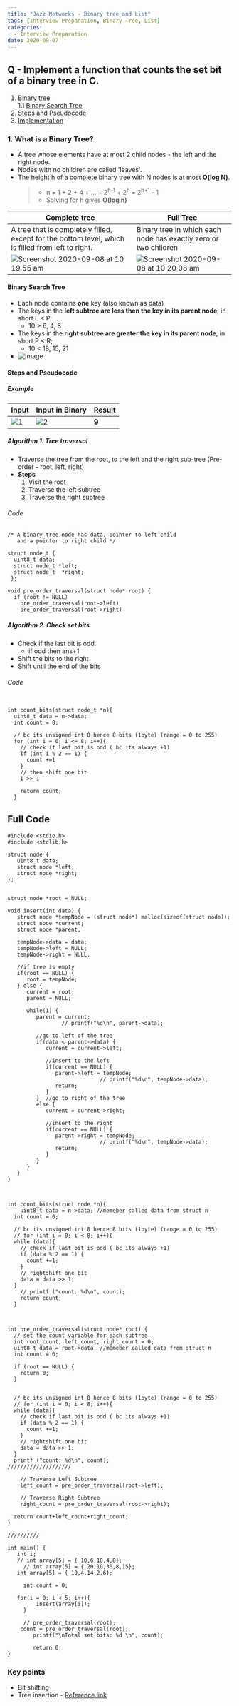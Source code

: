 ```yaml
---
title: "Jazz Networks - Binary tree and List"
tags: [Interview Preparation, Binary Tree, List]
categories:
  - Interview Preparation
date: 2020-09-07
---
```



## Q - Implement a function that counts the set bit of a binary tree in C.
1. [Binary tree](#what-is-a-binary-tree)  
  1.1 [Binary Search Tree](#binary-search-tree)
2. [Steps and Pseudocode](#steps-and-pseudocode)
3. [Implementation](#implementation)


### 1. What is a Binary Tree?
- A tree whose elements have at most 2 child nodes - the left and the right node.
- Nodes with no children are called 'leaves'.  
- The height h of a complete binary tree with N nodes is at most **O(log N)**.
  > - n = 1 + 2 + 4 + ... + 2<sup>h-1</sup> + 2<sup>h</sup> = 2<sup>h+1</sup> - 1
  > - Solving for h gives **O(log n)**


| Complete tree | Full Tree |
|-------------- | --------- |
| A tree that is completely filled, except for the bottom level, which is filled from left to right. | Binary tree in which each node has exactly zero or two children |
| ![Screenshot 2020-09-08 at 10 19 55 am](https://user-images.githubusercontent.com/33334078/92423656-d8b35b00-f1bc-11ea-8a2e-7f2c0be24907.png) | ![Screenshot 2020-09-08 at 10 20 08 am](https://user-images.githubusercontent.com/33334078/92423669-e072ff80-f1bc-11ea-8a8a-2786f6e10ff5.png) |


#### Binary Search Tree
- Each node contains **one** key (also known as data)
- The keys in the **left subtree are less then the key in its parent node**, in short L < P;
  - 10 > 6, 4, 8
- The keys in the **right subtree are greater the key in its parent node**, in short P < R;
  - 10 < 18, 15, 21
- ![image](https://user-images.githubusercontent.com/33334078/92438810-81c17c00-f1e4-11ea-8572-29d99837b1e5.png)




#### Steps and Pseudocode
##### Example  

| Input | Input in Binary | Result |  
| ----- | ------ | ------ |
|![1](https://user-images.githubusercontent.com/33334078/93730142-525a3880-fc02-11ea-956e-43fd025265b8.png) | ![2](https://user-images.githubusercontent.com/33334078/93730145-55edbf80-fc02-11ea-8087-1b2fba11ac2a.png) | **9** |  



##### Algorithm 1. Tree traversal
- Traverse the tree from the root, to the left and the right sub-tree (Pre-order - root, left, right)
- **Steps**
  1. Visit the root
  2. Traverse the left subtree  
  3. Traverse the right subtree


###### Code
```
/* A binary tree node has data, pointer to left child
   and a pointer to right child */

struct node_t { 
  uint8_t data; 
  struct node_t *left; 
  struct node_t  *right;
 }; 

void pre_order_traversal(struct node* root) {
  if (root != NULL)
    pre_order_traversal(root->left)
    pre_order_traversal(root->right)
```


##### Algorithm 2. Check set bits
  - Check if the last bit is odd.
    - if odd then ans+1
  - Shift the bits to the right
  - Shift until the end of the bits

###### Code
```

int count_bits(struct node_t *n){
  uint8_t data = n->data; 
  int count = 0;

  // bc its unsigned int 8 hence 8 bits (1byte) (range = 0 to 255)
  for (int i = 0; i <= 8; i++){
    // check if last bit is odd ( bc its always +1)
    if (int i % 2 == 1) {
      count +=1
    }
    // then shift one bit
    i >> 1

    return count;
  }

```



## Full Code
```
#include <stdio.h>
#include <stdlib.h>

struct node {
   uint8_t data;
   struct node *left;
   struct node *right;
};


struct node *root = NULL;

void insert(int data) {
   struct node *tempNode = (struct node*) malloc(sizeof(struct node));
   struct node *current;
   struct node *parent;

   tempNode->data = data;
   tempNode->left = NULL;
   tempNode->right = NULL;

   //if tree is empty
   if(root == NULL) {
      root = tempNode;
   } else {
      current = root;
      parent = NULL;

      while(1) {
         parent = current;
				 // printf("%d\n", parent->data);

         //go to left of the tree
         if(data < parent->data) {
            current = current->left;

            //insert to the left
            if(current == NULL) {
               parent->left = tempNode;
							 // printf("%d\n", tempNode->data);
               return;
            }
         }  //go to right of the tree
         else {
            current = current->right;

            //insert to the right
            if(current == NULL) {
               parent->right = tempNode;
							 // printf("%d\n", tempNode->data);
               return;
            }
         }
      }
   }
}



int count_bits(struct node *n){
	uint8_t data = n->data; //memeber called data from struct n
  int count = 0;

  // bc its unsigned int 8 hence 8 bits (1byte) (range = 0 to 255)
  // for (int i = 0; i < 8; i++){
  while (data){
    // check if last bit is odd ( bc its always +1)
    if (data % 2 == 1) {
      count +=1;
    }
    // rightshift one bit
    data = data >> 1;
  }
	// printf ("count: %d\n", count);
    return count;
  }



int pre_order_traversal(struct node* root) {
  // set the count variable for each subtree
  int root_count, left_count, right_count = 0;
  uint8_t data = root->data; //memeber called data from struct n
  int count = 0;

  if (root == NULL) {
    return 0;
  }


  // bc its unsigned int 8 hence 8 bits (1byte) (range = 0 to 255)
  // for (int i = 0; i < 8; i++){
  while (data){
    // check if last bit is odd ( bc its always +1)
    if (data % 2 == 1) {
      count +=1;
    }
    // rightshift one bit
    data = data >> 1;
  }
  printf ("count: %d\n", count);
////////////////////

    // Traverse Left Subtree
    left_count = pre_order_traversal(root->left);

    // Traverse Right Subtree
    right_count = pre_order_traversal(root->right);

  return count+left_count+right_count;
}

//////////

int main() {
   int i;
   // int array[5] = { 10,6,18,4,8};
	 // int array[5] = { 20,10,30,8,15};
   int array[5] = { 10,4,14,2,6};

	 int count = 0;

   for(i = 0; i < 5; i++){
		 insert(array[i]);
	 }

	 // pre_order_traversal(root);
    count = pre_order_traversal(root);
		printf("\nTotal set bits: %d \n", count);

		return 0;
}

```

### Key points
- Bit shifting  
- Tree insertion - [Reference link](https://www.tutorialspoint.com/data_structures_algorithms/tree_traversal_in_c.htm)
